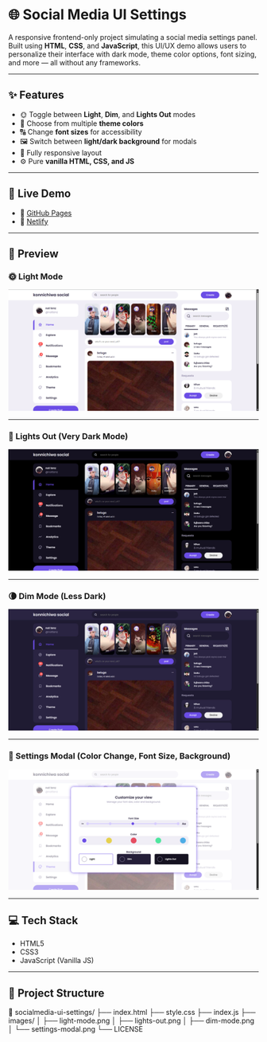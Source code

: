 # 🌐 Social Media UI Settings

A responsive frontend-only project simulating a social media settings panel. Built using **HTML**, **CSS**, and **JavaScript**, this UI/UX demo allows users to personalize their interface with dark mode, theme color options, font sizing, and more — all without any frameworks.

---

## ✨ Features

- 🌞 Toggle between **Light**, **Dim**, and **Lights Out** modes  
- 🎨 Choose from multiple **theme colors**  
- 🔠 Change **font sizes** for accessibility  
- 🖼️ Switch between **light/dark background** for modals  
- 📱 Fully responsive layout  
- ⚙️ Pure **vanilla HTML, CSS, and JS**

---

## 🚀 Live Demo

- 🔗 [GitHub Pages](https://mohitmehtre.github.io/socialmedia-ui-settings/)
- 🔗 [Netlify](https://konnichiwa-social.netlify.app/)

---

## 📸 Preview

### 🌞 Light Mode
![Light Mode](images/light-mode.png)

---

### 🌚 Lights Out (Very Dark Mode)
![Lights Out](images/lights-out.png)

---

### 🌘 Dim Mode (Less Dark)
![Dim Mode](images/dim-mode.png)

---

### 🎨 Settings Modal (Color Change, Font Size, Background)
![Settings Modal](images/settings-modal.png)

---

## 💻 Tech Stack

- HTML5  
- CSS3  
- JavaScript (Vanilla JS)

---

## 📁 Project Structure

📁 socialmedia-ui-settings/ ├── index.html ├── style.css ├── index.js ├── images/ │ ├── light-mode.png │ ├── lights-out.png │ ├── dim-mode.png │ └── settings-modal.png └── LICENSE
